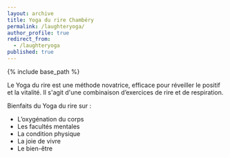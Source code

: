 ```yaml
---
layout: archive
title: Yoga du rire Chambéry
permalink: /laughteryoga/
author_profile: true
redirect_from:
  - /laughteryoga
published: true
---
```

{% include base_path %}

Le Yoga du rire est une méthode novatrice, efficace pour réveiller le positif et la vitalité. Il s'agit d'une combinaison d’exercices de rire et de respiration.

Bienfaits du Yoga du rire sur :
* L’oxygénation du corps
* Les facultés mentales
* La condition physique
* La joie de vivre
* Le bien-être

